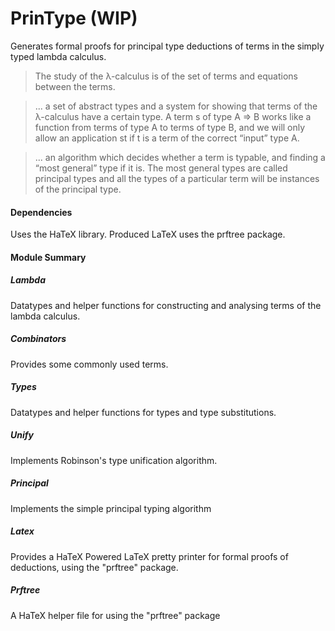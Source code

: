 # PrinType (WIP)
Generates formal proofs for principal type deductions of terms in the simply typed lambda calculus.

> The study of the λ-calculus is of the set of terms and equations between the terms.

> ... a set of abstract types and a system for showing that terms
of the λ-calculus have a certain type. A term s of type A ⇒ B works like a function from
terms of type A to terms of type B, and we will only allow an application st if t is a term
of the correct “input” type A.

> ... an
algorithm which decides whether a term is typable, and finding a “most general” type if
it is. The most general types are called principal types and all the types of a particular
term will be instances of the principal type.

#### Dependencies
Uses the HaTeX library. Produced LaTeX uses the prftree package.

#### Module Summary
##### Lambda
Datatypes and helper functions for constructing and analysing terms of the lambda calculus.
#####  Combinators
Provides some commonly used terms.
#####  Types
Datatypes and helper functions for types and type substitutions.
##### Unify
Implements Robinson's type unification algorithm.
#####  Principal
Implements the simple principal typing algorithm
#####  Latex
Provides a HaTeX Powered LaTeX pretty printer for formal proofs of deductions, using the "prftree" package.
#####  Prftree
A HaTeX helper file for using the "prftree" package
